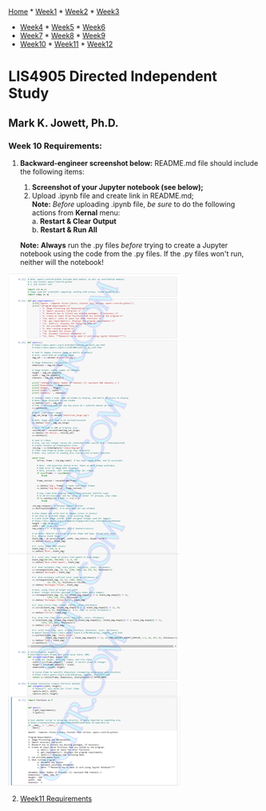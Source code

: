 [Home](../README.md "Home") * [Week1](../week1/README.md "Week1") * [Week2](../week2/README.md "Week2") * [Week3](../week3/README.md "Week3")
* [Week4](../week4/README.md "Week4") * [Week5](../week5/README.md "Week5") * [Week6](../week6/README.md "Week6") 
* [Week7](../week7/README.md "Week7") * [Week8](../week8/README.md "Week8") * [Week9](../week9/README.md "Week9") 
* [Week10](../week10/README.md "Week10") * [Week11](../week11/README.md "Week11") * [Week12](../week12/README.md "Week12")

# LIS4905 Directed Independent Study

## Mark K. Jowett, Ph.D.

### Week 10 Requirements:

1. **Backward-engineer screenshot below:** README.md file should include the following items:
    1. **Screenshot of your Jupyter notebook (see below);**
    2. Upload .ipynb file and create link in README.md;  
    **Note:** *Before* uploading .ipynb file, *be sure* to do the following actions from **Kernal** menu:  
        a. **Restart & Clear Output**  
        b. **Restart & Run All**  
    
    **Note:** **Always** run the .py files *before* trying to create a Jupyter notebook using the code from the .py files. If the .py files won't run, neither will the notebook!  
 
![Week10 Requirements](../img/week10.png "Week10 Requirements")

2. [Week11 Requirements](../week11/README.md "Week11")
